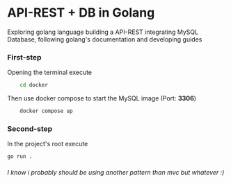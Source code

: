 # API-REST + DB in Golang
Exploring golang language building a API-REST integrating MySQL Database, following golang's documentation and developing guides

### First-step
Opening the terminal execute

```bash
    cd docker
```
Then use docker compose to start the MySQL image (Port: **3306**)
```bash
    docker compose up
```

### Second-step
In the project's root execute
```bash
go run .
```

###### I know i probably should be using another pattern than mvc but whatever :)

